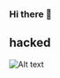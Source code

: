 ### Hi there 👋

<!--
**ZainNawaz22/ZainNawaz22** is a ✨ _special_ ✨ repository because its `README.md` (this file) appears on your GitHub profile.

Here are some ideas to get you started:

- 🔭 I’m currently working on ...
- 🌱 I’m currently learning ...
- 👯 I’m looking to collaborate on ...
- 🤔 I’m looking for help with ...
- 💬 Ask me about ...
- 📫 How to reach me: ...
- 😄 Pronouns: ...
- ⚡ Fun fact: ...
-->
## hacked
![Alt text](https://d112y698adiu2z.cloudfront.net/photos/production/software_photos/000/926/278/datas/original.jpg)

